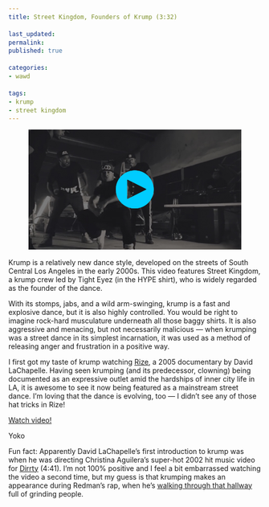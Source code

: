 ```yaml
---
title: Street Kingdom, Founders of Krump (3:32)

last_updated: 
permalink: 
published: true

categories:
- wawd

tags:
- krump
- street kingdom
---
```


<figure>
	<a href="https://www.youtube.com/watch?v=kBZRMNIpeeE"><img src="/assets/images/2014-03-19-street_kingdom.jpg" alt="A still from a Youtube video featuring " /></a>
</figure>


Krump is a relatively new dance style, developed on the streets of South Central Los Angeles in the early 2000s. This video features Street Kingdom, a krump crew led by Tight Eyez (in the HYPE shirt), who is widely regarded as the founder of the dance. 

With its stomps, jabs, and a wild arm-swinging, krump is a fast and explosive dance, but it is also highly controlled. You would be right to imagine rock-hard musculature underneath all those baggy shirts. It is also aggressive and menacing, but not necessarily malicious — when krumping was a street dance in its simplest incarnation, it was used as a method of releasing anger and frustration in a positive way. 

I first got my taste of krump watching [Rize](http://vimeo.com/63644618), a 2005 documentary by David LaChapelle. Having seen krumping (and its predecessor, clowning) being documented as an expressive outlet amid the hardships of inner city life in LA, it is awesome to see it now being featured as a mainstream street dance. I’m loving that the dance is evolving, too — I didn’t see any of those hat tricks in Rize!

[Watch video!](http://www.youtube.com/watch?v=kBZRMNIpeeE)

Yoko

<section class="postscript">
	<p>
		Fun fact: Apparently David LaChapelle’s first introduction to krump was when he was directing Christina Aguilera’s super-hot 2002 hit music video for <a href="http://www.youtube.com/watch?v=2xMWrKhLJq4">Dirrty</a> (4:41). I’m not 100% positive and I feel a bit embarrassed watching the video a second time, but my guess is that krumping makes an appearance during Redman’s rap, when he’s <a href="http://youtu.be/2xMWrKhLJq4?t=3m1s">walking through that hallway</a> full of grinding people.
	</p>
</section>